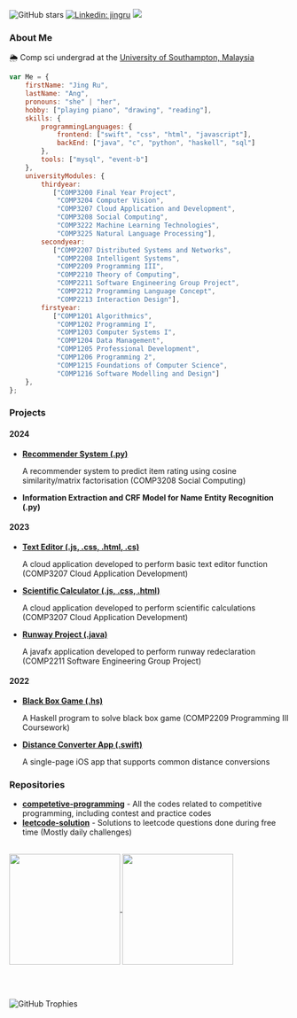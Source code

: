 ![GitHub stars ](https://img.shields.io/github/stars/b-knd?style=social)
[![Linkedin: jingru](https://img.shields.io/badge/-jingru-blue?style=flat-square&logo=Linkedin&logoColor=white&link=https://www.linkedin.com/in/jingruang/)](https://www.linkedin.com/in/jingruang/)
![](https://komarev.com/ghpvc/?username=b-knd&color=ff69b4)
<!--![GitHub followers](https://img.shields.io/github/followers/b-knd?style=social)-->

### About Me
🌦 Comp sci undergrad at the [University of Southampton, Malaysia](https://www.southampton.ac.uk/my/index.page)
```Javascript
var Me = {
    firstName: "Jing Ru",
    lastName: "Ang",
    pronouns: "she" | "her",
    hobby: ["playing piano", "drawing", "reading"],
    skills: {
        programmingLanguages: {
            frontend: ["swift", "css", "html", "javascript"],
            backEnd: ["java", "c", "python", "haskell", "sql"]
        },
        tools: ["mysql", "event-b"]
    },
    universityModules: {
        thirdyear:
           ["COMP3200 Final Year Project",
            "COMP3204 Computer Vision",
            "COMP3207 Cloud Application and Development",
            "COMP3208 Social Computing",
            "COMP3222 Machine Learning Technologies",
            "COMP3225 Natural Language Processing"],
        secondyear:
           ["COMP2207 Distributed Systems and Networks",
            "COMP2208 Intelligent Systems",
            "COMP2209 Programming III",
            "COMP2210 Theory of Computing",
            "COMP2211 Software Engineering Group Project",
            "COMP2212 Programming Language Concept",
            "COMP2213 Interaction Design"],
        firstyear: 
           ["COMP1201 Algorithmics",
            "COMP1202 Programming I",
            "COMP1203 Computer Systems I",
            "COMP1204 Data Management",
            "COMP1205 Professional Development",
            "COMP1206 Programming 2",
            "COMP1215 Foundations of Computer Science",
            "COMP1216 Software Modelling and Design"]
    },
};
```
### Projects
#### 2024
- [**Recommender System (.py)**](https://github.com/b-knd/Recommender-System)

  A recommender system to predict item rating using cosine similarity/matrix factorisation (COMP3208 Social Computing)
  
- **Information Extraction and CRF Model for Name Entity Recognition (.py)**


#### 2023
- [**Text Editor (.js, .css, .html, .cs)**](https://github.com/b-knd/Text-Editor)

    A cloud application developed to perform basic text editor function (COMP3207 Cloud Application Development)
  
- [**Scientific Calculator (.js, .css, .html)**](https://github.com/b-knd/Scientific-Calculator)

    A cloud application developed to perform scientific calculations (COMP3207 Cloud Application Development)
  
- [**Runway Project (.java)**](https://github.com/b-knd/Runway-Redeclaration-Project)

    A javafx application developed to perform runway redeclaration (COMP2211 Software Engineering Group Project)

#### 2022
- [**Black Box Game (.hs)**](https://github.com/b-knd/Black-Box-Game)
    
    A Haskell program to solve black box game (COMP2209 Programming III Coursework)
    
- [**Distance Converter App (.swift)**](https://github.com/b-knd/Distance-Converter) 

    A single-page iOS app that supports common distance conversions

### Repositories
- [**competetive-programming**](https://github.com/b-knd/competitive-programming) - All the codes related to competitive programming, including contest and practice codes
- [**leetcode-solution**](https://github.com/b-knd/leetcode-solution) - Solutions to leetcode questions done during free time (Mostly daily challenges)

</br>
<a href="https://github.com/b-knd/github-readme-stats">
  <img height=200 align="center" src="https://github-readme-stats.vercel.app/api?username=b-knd&rank_icon=percentile" />
</a>
<a href="https://github.com/b-knd/convoychat">
  <img height=200 align="center" src="https://github-readme-stats.vercel.app/api/top-langs?username=b-knd&layout=compact&langs_count=8&card_width=320" />
</a>

</br></br>
<div>
  <img src="https://github-profile-trophy.vercel.app/?username=b-knd&no-frame=false&no-bg=true&margin-w=15&column=8" alt="GitHub Trophies" />
</div>

